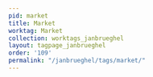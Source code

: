 ```yaml
---
pid: market
title: Market
worktag: Market
collection: worktags_janbrueghel
layout: tagpage_janbrueghel
order: '109'
permalink: "/janbrueghel/tags/market/"
---
```


